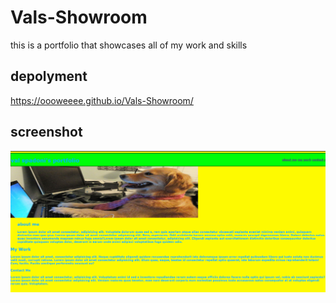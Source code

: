 # Vals-Showroom
this is a portfolio that showcases all of my work and skills 
## depolyment 
https://oooweeee.github.io/Vals-Showroom/
## screenshot 
<img src="./Assets/SCR1.png">